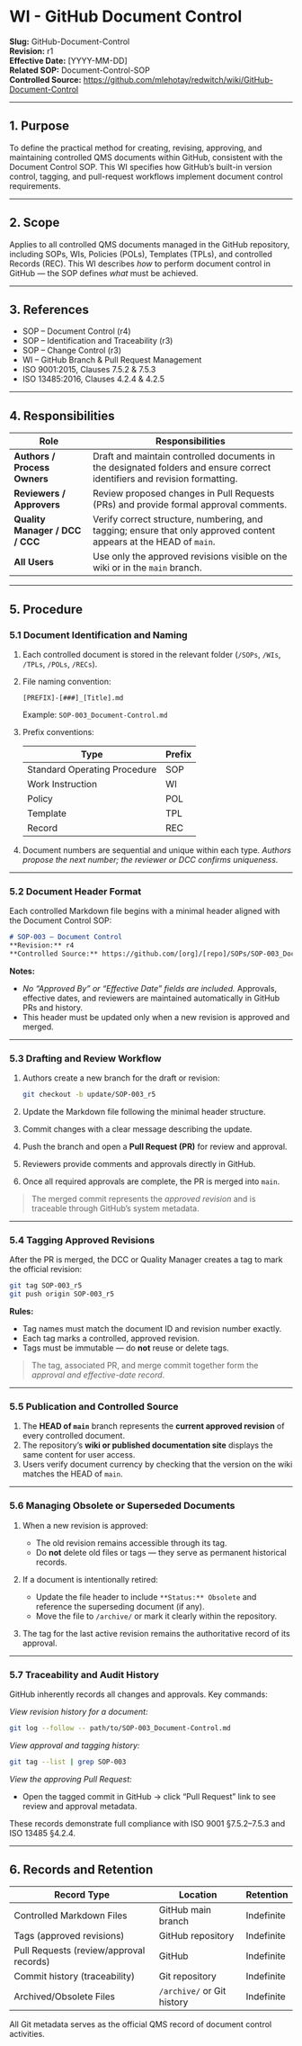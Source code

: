 # **WI - GitHub Document Control**

**Slug:** GitHub-Document-Control  
**Revision:** r1  
**Effective Date:** [YYYY-MM-DD]  
**Related SOP:** Document-Control-SOP   
**Controlled Source:** https://github.com/mlehotay/redwitch/wiki/GitHub-Document-Control  

---

## **1. Purpose**

To define the practical method for creating, revising, approving, and maintaining controlled QMS documents within GitHub, consistent with the Document Control SOP.
This WI specifies how GitHub’s built-in version control, tagging, and pull-request workflows implement document control requirements.

---

## **2. Scope**

Applies to all controlled QMS documents managed in the GitHub repository, including SOPs, WIs, Policies (POLs), Templates (TPLs), and controlled Records (REC).
This WI describes *how* to perform document control in GitHub — the SOP defines *what* must be achieved.

---

## **3. References**

* SOP – Document Control (r4)
* SOP – Identification and Traceability (r3)
* SOP – Change Control (r3)
* WI – GitHub Branch & Pull Request Management
* ISO 9001:2015, Clauses 7.5.2 & 7.5.3
* ISO 13485:2016, Clauses 4.2.4 & 4.2.5

---

## **4. Responsibilities**

| Role                            | Responsibilities                                                                                                          |
| ------------------------------- | ------------------------------------------------------------------------------------------------------------------------- |
| **Authors / Process Owners**    | Draft and maintain controlled documents in the designated folders and ensure correct identifiers and revision formatting. |
| **Reviewers / Approvers**       | Review proposed changes in Pull Requests (PRs) and provide formal approval comments.                                      |
| **Quality Manager / DCC / CCC** | Verify correct structure, numbering, and tagging; ensure that only approved content appears at the HEAD of `main`.        |
| **All Users**                   | Use only the approved revisions visible on the wiki or in the `main` branch.                                              |

---

## **5. Procedure**

### **5.1 Document Identification and Naming**

1. Each controlled document is stored in the relevant folder (`/SOPs`, `/WIs`, `/TPLs`, `/POLs`, `/RECs`).

2. File naming convention:

   ```
   [PREFIX]-[###]_[Title].md
   ```

   Example:
   `SOP-003_Document-Control.md`

3. Prefix conventions:

   | Type                         | Prefix |
   | ---------------------------- | ------ |
   | Standard Operating Procedure | SOP    |
   | Work Instruction             | WI     |
   | Policy                       | POL    |
   | Template                     | TPL    |
   | Record                       | REC    |

4. Document numbers are sequential and unique within each type.
   *Authors propose the next number; the reviewer or DCC confirms uniqueness.*

---

### **5.2 Document Header Format**

Each controlled Markdown file begins with a minimal header aligned with the Document Control SOP:

```markdown
# SOP-003 – Document Control
**Revision:** r4  
**Controlled Source:** https://github.com/[org]/[repo]/SOPs/SOP-003_Document-Control.md
```

**Notes:**

* *No “Approved By” or “Effective Date” fields are included.*
  Approvals, effective dates, and reviewers are maintained automatically in GitHub PRs and history.
* This header must be updated only when a new revision is approved and merged.

---

### **5.3 Drafting and Review Workflow**

1. Authors create a new branch for the draft or revision:

   ```bash
   git checkout -b update/SOP-003_r5
   ```

2. Update the Markdown file following the minimal header structure.

3. Commit changes with a clear message describing the update.

4. Push the branch and open a **Pull Request (PR)** for review and approval.

5. Reviewers provide comments and approvals directly in GitHub.

6. Once all required approvals are complete, the PR is merged into `main`.

> The merged commit represents the *approved revision* and is traceable through GitHub’s system metadata.

---

### **5.4 Tagging Approved Revisions**

After the PR is merged, the DCC or Quality Manager creates a tag to mark the official revision:

```bash
git tag SOP-003_r5
git push origin SOP-003_r5
```

**Rules:**

* Tag names must match the document ID and revision number exactly.
* Each tag marks a controlled, approved revision.
* Tags must be immutable — do **not** reuse or delete tags.

> The tag, associated PR, and merge commit together form the *approval and effective-date record*.

---

### **5.5 Publication and Controlled Source**

1. The **HEAD of `main`** branch represents the **current approved revision** of every controlled document.
2. The repository’s **wiki or published documentation site** displays the same content for user access.
3. Users verify document currency by checking that the version on the wiki matches the HEAD of `main`.

---

### **5.6 Managing Obsolete or Superseded Documents**

1. When a new revision is approved:

   * The old revision remains accessible through its tag.
   * Do **not** delete old files or tags — they serve as permanent historical records.
2. If a document is intentionally retired:

   * Update the file header to include `**Status:** Obsolete` and reference the superseding document (if any).
   * Move the file to `/archive/` or mark it clearly within the repository.
3. The tag for the last active revision remains the authoritative record of its approval.

---

### **5.7 Traceability and Audit History**

GitHub inherently records all changes and approvals.
Key commands:

*View revision history for a document:*

```bash
git log --follow -- path/to/SOP-003_Document-Control.md
```

*View approval and tagging history:*

```bash
git tag --list | grep SOP-003
```

*View the approving Pull Request:*

* Open the tagged commit in GitHub → click “Pull Request” link to see review and approval metadata.

These records demonstrate full compliance with ISO 9001 §7.5.2–7.5.3 and ISO 13485 §4.2.4.

---

## **6. Records and Retention**

| Record Type                             | Location                   | Retention  |
| --------------------------------------- | -------------------------- | ---------- |
| Controlled Markdown Files               | GitHub main branch         | Indefinite |
| Tags (approved revisions)               | GitHub repository          | Indefinite |
| Pull Requests (review/approval records) | GitHub                     | Indefinite |
| Commit history (traceability)           | Git repository             | Indefinite |
| Archived/Obsolete Files                 | `/archive/` or Git history | Indefinite |

All Git metadata serves as the official QMS record of document control activities.
